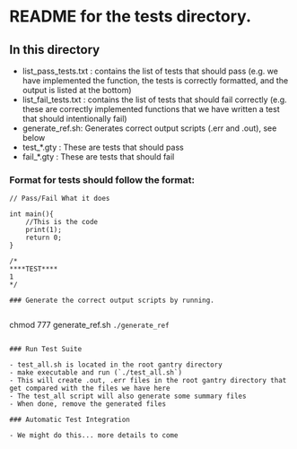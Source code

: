 # README for the tests directory.

## In this directory

- list_pass_tests.txt : contains the list of tests that should pass (e.g. we have implemented the function, the tests is correctly formatted, and the output is listed at the bottom)
- list_fail_tests.txt : contains the list of tests that should fail correctly (e.g. these are correctly implemented functions that we have written a test that should intentionally fail)
- generate_ref.sh: Generates correct output scripts (.err and .out), see below
- test_*.gty : These are tests that should pass
- fail_*.gty : These are tests that should fail



### Format for tests should follow the format:

```
// Pass/Fail What it does

int main(){
	//This is the code
	print(1);
	return 0;
}

/*
****TEST****
1
*/

### Generate the correct output scripts by running.
 
```
chmod 777 generate_ref.sh
`./generate_ref` 
```

### Run Test Suite

- test_all.sh is located in the root gantry directory
- make executable and run (`./test_all.sh`)
- This will create .out, .err files in the root gantry directory that get compared with the files we have here
- The test_all script will also generate some summary files
- When done, remove the generated files

### Automatic Test Integration

- We might do this... more details to come
